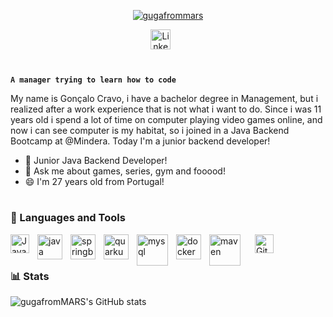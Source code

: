 <p align="center">
 <a href="https://github.com/gugafromMARS">
    <img src="https://imagizer.imageshack.com/img924/5382/YeNK1v.png" alt="gugafrommars">
 </a>
 </p>
<p align="center">
    <a href="https://www.linkedin.com/in/goncaloscravo/"><img  width="32px" src="https://cdn.jsdelivr.net/gh/devicons/devicon/icons/linkedin/linkedin-original.svg" alt="Linkedin"></a>
    &#8287;&#8287;&#8287;&#8287;&#8287;
</p>

#

**`A manager trying to learn how to code`**

My name is Gonçalo Cravo, i have a bachelor degree in Management, but i realized after a work experience that is not what i want to do. 
Since i was 11 years old i spend a lot of time on computer playing video games online, and now i can see computer is my habitat,
so i joined in a Java Backend Bootcamp at @Mindera. Today I'm a junior backend developer!


- 🌱 Junior Java Backend Developer!
- 💬 Ask me about games, series, gym and fooood!
- 😄 I'm 27 years old from Portugal!

#

### 🧰 Languages and Tools


<img align="left"  alt="JavaScript" width="30px" style="padding-right:10px;" src="https://cdn.jsdelivr.net/gh/devicons/devicon/icons/javascript/javascript-plain.svg"/>
<img align="left" alt="java" width="40px" style="padding-right:10px;" src="https://cdn.jsdelivr.net/gh/devicons/devicon/icons/java/java-original-wordmark.svg"/>
<img align="left" alt="springboot" width="40px" style="padding-right:10px;" src="https://www.vectorlogo.zone/logos/springio/springio-icon.svg"/>
<img align="left" alt="quarkus" width="40px" style="padding-right:10px;" src="https://www.svgrepo.com/show/354245/quarkus-icon.svg"/>
<img align="left" alt="mysql" width="50px" style="padding-right:10px;" src="https://cdn.jsdelivr.net/gh/devicons/devicon/icons/mysql/mysql-original-wordmark.svg"/>
<img align="left" alt="docker" width="40px" style="padding-right:10px;" src="https://cdn.jsdelivr.net/gh/devicons/devicon/icons/docker/docker-plain-wordmark.svg"/>
<img align="left" alt="maven" width="50px" style="padding-right:20px;" src="https://www.svgrepo.com/show/354051/maven.svg"/>
<img align="left" alt="Github" width="30px" style="padding-right:10px;" src="https://cdn.jsdelivr.net/gh/devicons/devicon/icons/github/github-original.svg"/>







<br>

#

### 📊 Stats

![gugafromMARS's GitHub stats](https://github-readme-stats-beta-sand-28.vercel.app/api?username=gugafromMARS&show_icons=true&theme=gruvbox)
